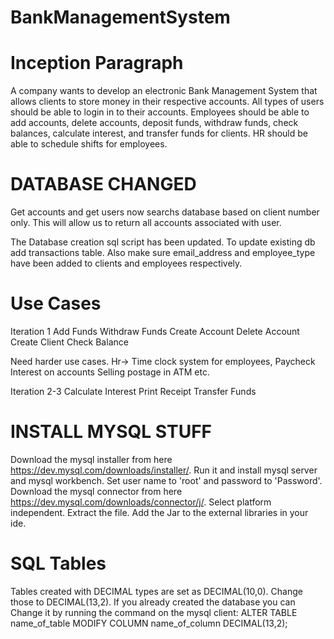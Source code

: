 # BankManagementSystem

# Inception Paragraph
A company wants to develop an electronic Bank Management System that allows 
clients to store money in their respective accounts. All types of users should be able to login in to their accounts. Employees should be able to add accounts, delete accounts, deposit funds, withdraw funds, check balances, calculate interest,
and transfer funds for clients. HR should be able to schedule shifts for employees.

# DATABASE CHANGED
Get accounts and get users now searchs database based on client number only. This will allow us to return all accounts associated with user.

The Database creation sql script has been updated. To update existing db add transactions table. Also make sure email_address and employee_type have been added to clients and employees respectively.
  
  
 # Use Cases
Iteration 1 
 Add Funds
 Withdraw Funds
 Create Account 
 Delete Account
 Create Client 
 Check Balance
 
 Need harder use cases. 
 Hr-> Time clock system for employees, Paycheck 
 Interest on accounts
 Selling postage in ATM etc.
 
Iteration 2-3
 Calculate Interest
 Print Receipt 
 Transfer Funds
 
 # INSTALL MYSQL STUFF
 Download the mysql installer from here https://dev.mysql.com/downloads/installer/. Run it and install mysql server and mysql workbench. Set user name to 'root' and password to 'Password'.
 Download the mysql connector from here https://dev.mysql.com/downloads/connector/j/. Select platform independent. Extract the file. Add the Jar to the external libraries in your ide.
 
 # SQL Tables
 Tables created with DECIMAL types are set as DECIMAL(10,0). Change those to DECIMAL(13,2). If you already created the database you can
 Change it by running the command on the mysql client: ALTER TABLE name_of_table MODIFY COLUMN name_of_column DECIMAL(13,2);
 

 
  
